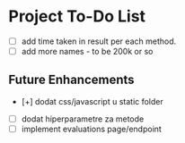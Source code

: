 # Project To-Do List

- [ ] add time taken in result per each method.
- [ ] add more names - to be 200k  or so

## Future Enhancements
- [+] dodat css/javascript u static folder
- [ ] dodat hiperparametre za metode
- [ ] implement evaluations page/endpoint

